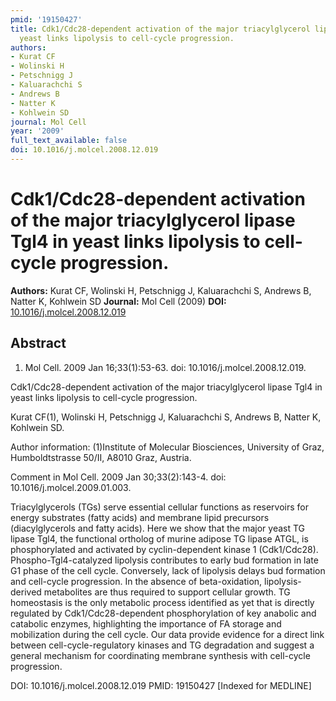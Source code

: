 ```yaml
---
pmid: '19150427'
title: Cdk1/Cdc28-dependent activation of the major triacylglycerol lipase Tgl4 in
  yeast links lipolysis to cell-cycle progression.
authors:
- Kurat CF
- Wolinski H
- Petschnigg J
- Kaluarachchi S
- Andrews B
- Natter K
- Kohlwein SD
journal: Mol Cell
year: '2009'
full_text_available: false
doi: 10.1016/j.molcel.2008.12.019
---
```


# Cdk1/Cdc28-dependent activation of the major triacylglycerol lipase Tgl4 in yeast links lipolysis to cell-cycle progression.
**Authors:** Kurat CF, Wolinski H, Petschnigg J, Kaluarachchi S, Andrews B, Natter K, Kohlwein SD
**Journal:** Mol Cell (2009)
**DOI:** [10.1016/j.molcel.2008.12.019](https://doi.org/10.1016/j.molcel.2008.12.019)

## Abstract

1. Mol Cell. 2009 Jan 16;33(1):53-63. doi: 10.1016/j.molcel.2008.12.019.

Cdk1/Cdc28-dependent activation of the major triacylglycerol lipase Tgl4 in 
yeast links lipolysis to cell-cycle progression.

Kurat CF(1), Wolinski H, Petschnigg J, Kaluarachchi S, Andrews B, Natter K, 
Kohlwein SD.

Author information:
(1)Institute of Molecular Biosciences, University of Graz, Humboldtstrasse 
50/II, A8010 Graz, Austria.

Comment in
    Mol Cell. 2009 Jan 30;33(2):143-4. doi: 10.1016/j.molcel.2009.01.003.

Triacylglycerols (TGs) serve essential cellular functions as reservoirs for 
energy substrates (fatty acids) and membrane lipid precursors (diacylglycerols 
and fatty acids). Here we show that the major yeast TG lipase Tgl4, the 
functional ortholog of murine adipose TG lipase ATGL, is phosphorylated and 
activated by cyclin-dependent kinase 1 (Cdk1/Cdc28). Phospho-Tgl4-catalyzed 
lipolysis contributes to early bud formation in late G1 phase of the cell cycle. 
Conversely, lack of lipolysis delays bud formation and cell-cycle progression. 
In the absence of beta-oxidation, lipolysis-derived metabolites are thus 
required to support cellular growth. TG homeostasis is the only metabolic 
process identified as yet that is directly regulated by Cdk1/Cdc28-dependent 
phosphorylation of key anabolic and catabolic enzymes, highlighting the 
importance of FA storage and mobilization during the cell cycle. Our data 
provide evidence for a direct link between cell-cycle-regulatory kinases and TG 
degradation and suggest a general mechanism for coordinating membrane synthesis 
with cell-cycle progression.

DOI: 10.1016/j.molcel.2008.12.019
PMID: 19150427 [Indexed for MEDLINE]
